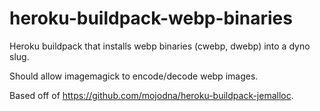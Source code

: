 # heroku-buildpack-webp-binaries
Heroku buildpack that installs webp binaries (cwebp, dwebp) into a dyno slug.

Should allow imagemagick to encode/decode webp images.

Based off of https://github.com/mojodna/heroku-buildpack-jemalloc.
